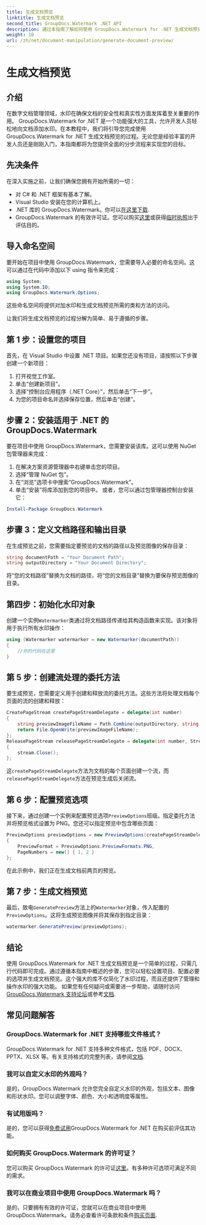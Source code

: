 ```yaml
---
title: 生成文档预览
linktitle: 生成文档预览
second_title: GroupDocs.Watermark .NET API
description: 通过本指南了解如何使用 GroupDocs.Watermark for .NET 生成文档预览。轻松增强您的文档安全性和管理。
weight: 10
url: /zh/net/document-manipulation/generate-document-preview/
---
```


# 生成文档预览

## 介绍
在数字文档管理领域，水印在确保文档的安全性和真实性方面发挥着至关重要的作用。 GroupDocs.Watermark for .NET 是一个功能强大的工具，允许开发人员轻松地向文档添加水印。在本教程中，我们将引导您完成使用 GroupDocs.Watermark for .NET 生成文档预览的过程。无论您是经验丰富的开发人员还是刚刚入门，本指南都将为您提供全面的分步流程来实现您的目标。
## 先决条件
在深入实施之前，让我们确保您拥有开始所需的一切：
- 对 C# 和 .NET 框架有基本了解。
- Visual Studio 安装在您的计算机上。
- .NET 库的 GroupDocs.Watermark。你可以[在这里下载](https://releases.groupdocs.com/Watermark/net/).
- GroupDocs.Watermark 的有效许可证。您可以购买[这里](https://purchase.groupdocs.com/buy)或获得[临时执照](https://purchase.groupdocs.com/temporary-license/)出于评估目的。
## 导入命名空间
要开始在项目中使用 GroupDocs.Watermark，您需要导入必要的命名空间。这可以通过在代码中添加以下 using 指令来完成：
```csharp
using System;
using System.IO;
using GroupDocs.Watermark.Options;
```
这些命名空间将提供对加水印和生成文档预览所需的类和方法的访问。

让我们将生成文档预览的过程分解为简单、易于遵循的步骤。
## 第 1 步：设置您的项目
首先，在 Visual Studio 中设置 .NET 项目。如果您还没有项目，请按照以下步骤创建一个新项目：
1. 打开视觉工作室。
2. 单击“创建新项目”。
3. 选择“控制台应用程序（.NET Core）”，然后单击“下一步”。
4. 为您的项目命名并选择保存位置，然后单击“创建”。
## 步骤 2：安装适用于 .NET 的 GroupDocs.Watermark
要在项目中使用 GroupDocs.Watermark，您需要安装该库。这可以使用 NuGet 包管理器来完成：
1. 在解决方案资源管理器中右键单击您的项目。
2. 选择“管理 NuGet 包”。
3. 在“浏览”选项卡中搜索“GroupDocs.Watermark”。
4. 单击“安装”将库添加到您的项目中。
或者，您可以通过包管理器控制台安装它：
```powershell
Install-Package GroupDocs.Watermark
```
## 步骤 3：定义文档路径和输出目录
在生成预览之前，您需要指定要预览的文档的路径以及预览图像的保存目录：
```csharp
string documentPath = "Your Document Path";
string outputDirectory = "Your Document Directory";
```
将“您的文档路径”替换为文档的路径，将“您的文档目录”替换为要保存预览图像的目录。
## 第四步：初始化水印对象
创建一个实例`Watermarker`类通过将文档路径传递给其构造函数来实现。该对象将用于执行所有水印操作：
```csharp
using (Watermarker watermarker = new Watermarker(documentPath))
{
    //你的代码在这里
}
```
## 第 5 步：创建流处理的委托方法
要生成预览，您需要定义用于创建和释放流的委托方法。这些方法将处理文档每个页面的流的创建和释放：
```csharp
CreatePageStream createPageStreamDelegate = delegate(int number)
{
    string previewImageFileName = Path.Combine(outputDirectory, string.Format("page{0}.png", number));
    return File.OpenWrite(previewImageFileName);
};
ReleasePageStream releasePageStreamDelegate = delegate(int number, Stream stream)
{
    stream.Close();
};
```
这`createPageStreamDelegate`方法为文档的每个页面创建一个流，而`releasePageStreamDelegate`方法在预览生成后关闭流。
## 第 6 步：配置预览选项
接下来，通过创建一个实例来配置预览选项`PreviewOptions`班级。指定委托方法并将预览格式设置为 PNG。您还可以指定预览中包含哪些页面：
```csharp
PreviewOptions previewOptions = new PreviewOptions(createPageStreamDelegate, releasePageStreamDelegate)
{
    PreviewFormat = PreviewOptions.PreviewFormats.PNG,
    PageNumbers = new[] { 1, 2 }
};
```
在此示例中，我们正在生成文档前两页的预览。
## 第 7 步：生成文档预览
最后，致电`GeneratePreview`方法上的`Watermarker`对象，传入配置的`PreviewOptions`。这将生成预览图像并将其保存到指定目录：
```csharp
watermarker.GeneratePreview(previewOptions);
```
## 结论
使用 GroupDocs.Watermark for .NET 生成文档预览是一个简单的过程，只需几行代码即可完成。通过遵循本指南中概述的步骤，您可以轻松设置项目、配置必要的选项并生成文档预览。这个强大的库不仅简化了水印过程，而且还提供了管理和操作水印的强大功能。
如果您有任何疑问或需要进一步帮助，请随时访问[GroupDocs.Watermark 支持论坛](https://forum.groupdocs.com/c/watermark/19)或参考[文档](https://tutorials.groupdocs.com/Watermark/net/).
## 常见问题解答
### GroupDocs.Watermark for .NET 支持哪些文件格式？
 GroupDocs.Watermark for .NET 支持多种文件格式，包括 PDF、DOCX、PPTX、XLSX 等。有关支持格式的完整列表，请参阅[文档](https://tutorials.groupdocs.com/Watermark/net/).
### 我可以自定义水印的外观吗？
是的，GroupDocs.Watermark 允许您完全自定义水印的外观，包括文本、图像和形状水印。您可以调整字体、颜色、大小和透明度等属性。
### 有试用版吗？
是的，您可以获得[免费试用](https://releases.groupdocs.com/)GroupDocs.Watermark for .NET 在购买前评估其功能。
### 如何购买 GroupDocs.Watermark 的许可证？
您可以购买 GroupDocs.Watermark 的许可证[这里](https://purchase.groupdocs.com/buy)。有多种许可选项可满足不同的需求。
### 我可以在商业项目中使用 GroupDocs.Watermark 吗？
是的，只要拥有有效的许可证，您就可以在商业项目中使用 GroupDocs.Watermark。请务必查看许可条款和条件[购买页面](https://purchase.groupdocs.com/buy).